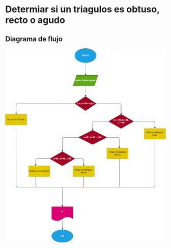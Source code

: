 # Determiar  si un triagulos es obtuso, recto o agudo

## Diagrama de flujo

![Diagrama de flujo](diagrama.png "Diagrama de flujo")